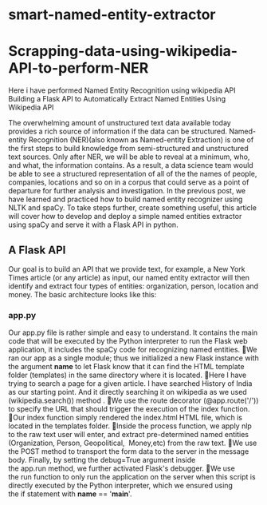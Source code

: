 # smart-named-entity-extractor
# Scrapping-data-using-wikipedia-API-to-perform-NER

Here i have performed Named Entity Recognition using wikipedia API
Building a Flask API to Automatically Extract Named Entities Using Wikipedia API


The overwhelming amount of unstructured text data available today provides a rich source of information if the data can be structured. Named-entity Recognition (NER)(also known as Named-entity Extraction) is one of the first steps to build knowledge from semi-structured and unstructured text sources.
Only after NER, we will be able to reveal at a minimum, who, and what, the information contains. As a result, a data science team would be able to see a structured representation of all of the the names of people, companies, locations and so on in a corpus that could serve as a point of departure for further analysis and investigation.
In the previous post, we have learned and practiced how to build named entity recognizer using NLTK and spaCy. To take steps further, create something useful, this article will cover how to develop and deploy a simple named entities extractor using spaCy and serve it with a Flask API in python.

## A Flask API

Our goal is to build an API that we provide text, for example, a New York Times article (or any article) as input, our named entity extractor will then identify and extract four types of entities: organization, person, location and money. The basic architecture looks like this:


  
###  app.py
Our app.py file is rather simple and easy to understand. It contains the main code that will be executed by the Python interpreter to run the Flask web application, it includes the spaCy code for recognizing named entities.
We ran our app as a single module; thus we initialized a new Flask instance with the argument __name__ to let Flask know that it can find the HTML template folder (templates) in the same directory where it is located.
Here I have trying to search a page for a given article. I have searched  History of India as our starting point. And it directly searching it on wikipedia as we used (wikipedia.search()) method .
We use the route decorator (@app.route('/')) to specify the URL that should trigger the execution of the index function.
Our index function simply rendered the index.html HTML file, which is located in the templates folder.
Inside the process function, we apply nlp to the raw text user will enter, and extract pre-determined named entities (Organization, Person, Geopolitical,  Money,etc) from the raw text.
We use the POST method to transport the form data to the server in the message body. Finally, by setting the debug=True argument inside the app.run method, we further activated Flask's debugger.
We use the run function to only run the application on the server when this script is directly executed by the Python interpreter, which we ensured using the if statement with __name__ == '__main__'.
